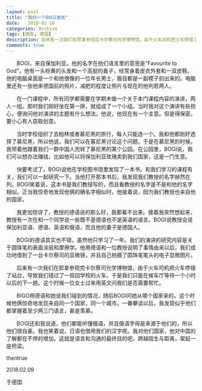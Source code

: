 ```yaml
---
layout: post
title: "我的一个BOGI朋友"
date:   2018-02-10
categories: Archive
tags: [朋友, 德国]
description: 后来有一次我们在耶拿参观完卡尔蔡司光学博物馆，由于火车司机把火车停错了站台，导致我们错过了一班回学校的火车。于是我们只能在候车厅等待一个小时以后的下一趟。
comments: true
---
```


&#160; &#160; &#160; &#160;BOGI，来自保加利亚。他的名字在他们语言里的意思是“Favourite to God”。他有一头棕黄的头发和一个高挺的鼻子，经常身着皮衣外套和一双皮鞋。他的电脑桌面是一个和他很像的一位年长男士，眉目都是一副模子刻出来的。电脑里还有一张他来德国前的照片，减肥的程度让照片与现在的他判若两人。



&#160; &#160; &#160; &#160;在一门课程中，所有同学都需要在学期末做一个关于本门课程内容的演讲，两人一组。那时我们刚好坐在第一排，就组成了一个小组。当时我对这个演讲有些担心，便询问他对演讲的主题有什么想法。他说，他现在有一个主意。但是得保密，要小心有人窃取创意。



&#160; &#160; &#160; &#160;当时学校组织了去柏林或者慕尼黑的旅行，每人只能选一个。我和他都刚好选择了慕尼黑，所以他说，我们可以在慕尼黑讨论这个问题。于是在慕尼黑的时候，我带着他跟着我们一群中国人兜转了慕尼黑的某个公园。在公园里，BOGI说，我们可以想办法赚钱，比如他可以将保加利亚玫瑰卖到我们国家，这是一门生意。



&#160; &#160; &#160; &#160;快要考试了，BOGI说他在学校图书馆里发现了一本书。和我们学习的课程有关，我们可以一起研究一下。当他打开那本书后，我发现我们教授的名字赫然在列。BOGI笑着说，这本书是我们教授写的，而且看教授的名字是不是和他的名字相似。正当我惊奇地发现他俩的确名字相似时，他接着说，因为我们教授也来自他的国家。



&#160; &#160; &#160; &#160;我更加惊讶了，教授的德语说的那么好，我都看不出来。接着我突然想起来，教授有一次在和一个同学说一些既不是德语也不是英语的语言。BOGI说教授会说保加利亚语、德语、英语和俄语，而且他的妻子是德国人。



&#160; &#160; &#160; &#160;BOGI的德语其实也不错，虽然他只学习了一年。我们的演讲的研究内容是关于圆珠笔的表面涂层和摩擦学。他用德语和一位教授说明了事情由来以后，我们成功地借到了一台卡尔蔡司的显微镜，并且自己拍摄了圆珠笔笔头的电子显微图片。



&#160; &#160; &#160; &#160;后来有一次我们在耶拿参观完卡尔蔡司光学博物馆，由于火车司机把火车停错了站台，导致我们错过了一班回学校的火车。于是我们只能在候车厅等待一个小时以后的下一趟。这个时候一位女士过来用英文问我们是否需要帮忙。



&#160; &#160; &#160; &#160;BIGO用德语和她说我们碰到的情况，随后BOGI问她从哪个国家来的。这个时候他俩惊奇地发现来自同一个国家，同一个城市。一番攀谈以后，我发现似乎他们都掌握着至少两三门语言，甚是羡慕。



&#160; &#160; &#160; &#160;BOGI还和我说道，他们都能听懂俄语，并且俄语字母是来源于他们的，所以他们很自豪。我也笑着说，日语也借用我们的汉字呢。我对他们国家，他对中国的了解都在不停的增加。这就是语言和沟通的最终目的吧，跨越陌生与距离，架起一座桥梁。



thentrue

2018.02.09

于德国
